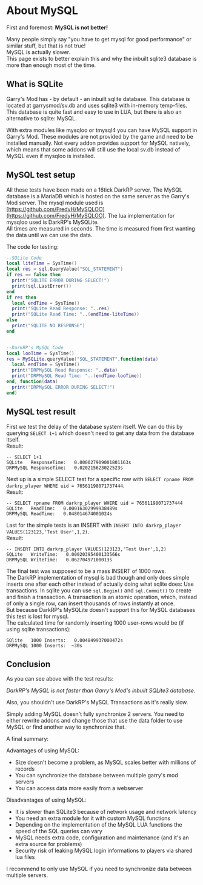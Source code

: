 # About MySQL

First and foremost: **MySQL is not better!**

Many people simply say "you have to get mysql for good performance" or similar stuff, but that is not true!  
MySQL is actually slower.  
This page exists to better explain this and why the inbuilt sqlite3 database is more than enough most of the time.


## What is SQLite

Garry's Mod has - by default - an inbuilt sqlite database. This database is located at <span>garrysmod/sv.db</span> and uses sqlite3 with in-memory temp-files.  
This database is quite fast and easy to use in LUA, but there is also an alternative to sqlite: MySQL.

With extra modules like mysqloo or tmysql4 you can have MySQL support in Garry's Mod. These modules are not provided by the game and need to be installed manually. Not every addon provides support for MySQL natively, which means that some addons will still use the local sv.db instead of MySQL even if mysqloo is installed.


## MySQL test setup

All these tests have been made on a 16tick DarkRP server. The MySQL database is a MariaDB which is hosted on the same server as the Garry's Mod server. The mysql module used is [https://github.com/FredyH/MySQLOO](https://github.com/FredyH/MySQLOO). The lua implementation for mysqloo used is DarkRP's MySQLite.  
All times are measured in seconds. The time is measured from first wanting the data until we can use the data.

The code for testing:

```lua
--SQLite Code
local liteTime = SysTime()
local res = sql.QueryValue("SQL_STATEMENT")
if res == false then
  print("SQLITE ERROR DURING SELECT!")
  print(sql.LastError())
end
if res then
  local endTime = SysTime()
  print("SQLite Read Response: "..res)
  print("SQLite Read Time: "..(endTime-liteTime))
else
  print("SQLITE NO RESPONSE")
end


--DarkRP's MySQL Code
local looTime = SysTime()
res = MySQLite.queryValue("SQL_STATEMENT",function(data)
  local endTime = SysTime()
  print("DRPMySQL Read Response: "..data)
  print("DRPMySQL Read Time: "..(endTime-looTime))
end, function(data)
  print("DRPMySQL ERROR DURING SELECT!")
end)
```

## MySQL test result

First we test the delay of the database system itself. We can do this by querying `SELECT 1+1` which doesn't need to get any data from the database itself.  
Result:

    -- SELECT 1+1
    SQLite   ResponseTime:   0.000027909001801163s
    DRPMySQL ResponseTime:   0.020215623022523s

Next up is a simple SELECT test for a specific row with `SELECT rpname FROM darkrp_player WHERE uid = 76561198071737444`.  
Result:

    -- SELECT rpname FROM darkrp_player WHERE uid = 76561198071737444
    SQLite   ReadTime:   0.00016302999938489s
    DRPMySQL ReadTime:   0.048014674001024s

Last for the simple tests is an INSERT with `INSERT INTO darkrp_player VALUES(123123,'Test User',1,2)`.  
Result:
    
    -- INSERT INTO darkrp_player VALUES(123123,'Test User',1,2)
    SQLite   WriteTime:   0.00020395400133566s
    DRPMySQL WriteTime:   0.06270497100013s


The final test was supposed to be a mass INSERT of 1000 rows.  
The DarkRP implementation of mysql is bad though and only does simple inserts one after each other instead of actually doing what sqlite does: Use transactions. In sqlite you can use `sql.Begin()` and `sql.Commit()` to create and finish a transaction. A transaction is an atomic operation, which, instead of only a single row, can insert thousands of rows instantly at once.  
But because DarkRP's MySQLite doesn't support this for MySQL databases this test is lost for mysql.  
The calculated time for randomly inserting 1000 user-rows would be (if using sqlite transactions):

    SQlite   1000 Inserts:   0.004849937000472s
    DRPMySQL 1000 Inserts:  ~30s



## Conclusion

As you can see above with the test results:  

*DarkRP's MySQL is not faster than Garry's Mod's inbuilt SQLite3 database.*

Also, you shouldn't use DarkRP's MySQL Transactions as it's really slow.

Simply adding MySQL doesn't fully synchronize 2 servers. You need to either rewrite addons and change those that use the data folder to use MySQL or find another way to synchronize that.

A final summary:

Advantages of using MySQL:

 - Size doesn't become a problem, as MySQL scales better with millions of records
 - You can synchronize the database between multiple garry's mod servers
 - You can access data more easily from a webserver

Disadvantages of using MySQL:

 - It is slower than SQLite3 because of network usage and network latency
 - You need an extra module for it with custom MySQL functions
 - Depending on the implementation of the MySQL LUA functions the speed of the SQL queries can vary
 - MySQL needs extra code, configuration and maintenance (and it's an extra source for problems)
 - Security risk of leaking MySQL login informations to players via shared lua files


I recommend to only use MySQL if you need to synchronize data between multiple servers.
